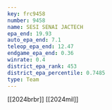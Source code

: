 ```yaml
---
key: frc9458
number: 9458
name: SESI SENAI JACTECH
epa_end: 19.93
auto_epa_end: 7.1
teleop_epa_end: 12.47
endgame_epa_end: 0.36
winrate: 0.4
district_epa_rank: 453
district_epa_percentile: 0.7485
type: Team
---
```

[[2024brbr]]
[[2024mil]]
